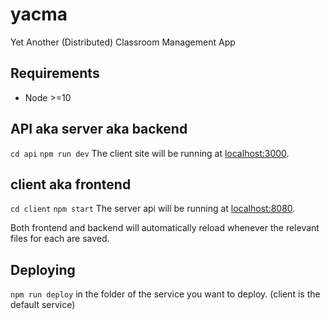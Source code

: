 # yacma
Yet Another (Distributed) Classroom Management App 

## Requirements
* Node >=10

## API aka server aka backend
`cd api`
`npm run dev`
The client site  will be running at [localhost:3000](localhost:3000).

## client aka frontend
`cd client`
`npm start`
The server api will be running at [localhost:8080](localhost:8080).

Both frontend and backend will automatically reload whenever the relevant files for each are saved.

## Deploying

`npm run deploy` in the folder of the service you want to deploy. (client is the default service)